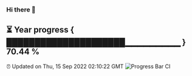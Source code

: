 ### Hi there 👋
⏳ Year progress { █████████████████████▁▁▁▁▁▁▁▁▁ } 70.44 %
---
⏰ Updated on Thu, 15 Sep 2022 02:10:22 GMT
![Progress Bar CI](https://github.com/liununu/liununu/workflows/Progress%20Bar%20CI/badge.svg)
